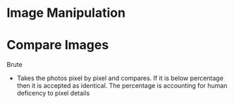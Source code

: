 # Image Manipulation

# Compare Images
Brute
- Takes the photos pixel by pixel and compares. If it is below percentage then it is accepted as identical. The percentage is accounting for human deficency to pixel details
